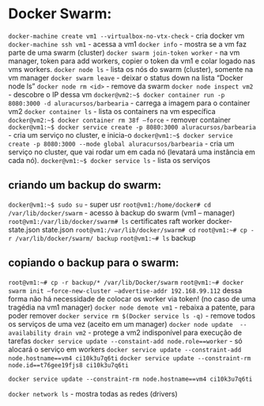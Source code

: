 # Docker Swarm:

`docker-machine create vm1 --virtualbox-no-vtx-check` - cria docker vm
`docker-machine ssh vm1` - acessa a vm1
`docker info` - mostra se a vm faz parte de uma swarm (cluster)
`docker swarm join-token worker` - na vm manager, token para add workers, copier o token da vm1 e colar logado nas vms workers.
`docker node ls` - lista os nós do swarm (cluster), somente na vm manager
`docker swarm leave` - deixar o status down na lista “Docker node ls”
`docker node rm <id>` - remove da swarm
`docker node inspect vm2` - descobre o IP dessa vm
`docker@vm2:~$ docker container run -p 8080:3000 -d aluracursos/barbearia`   - carrega a imagem para o container vm2
`docker container ls` - lista os containers na vm específica
`docker@vm2:~$ docker container rm 38f –force`  - remover container
`docker@vm1:~$ docker service create -p 8080:3000 aluracursos/barbearia`  - cria um serviço no cluster, e inicia-o
`docker@vm1:~$ docker service create -p 8080:3000 --mode global aluracursos/barbearia`  - cria um serviço no cluster, que vai rodar um em cada nó (levatará uma instância em cada nó).
`docker@vm1:~$ docker service ls` - lista os serviços


## criando um backup do swarm:
`docker@vm1:~$ sudo su`  - super usr
`root@vm1:/home/docker# cd /var/lib/docker/swarm`  - acesso à backup do swarm (vm1 – manager)
`root@vm1:/var/lib/docker/swarm# ls`
certificates       raft               worker
docker-state.json  state.json
`root@vm1:/var/lib/docker/swarm# cd`
`root@vm1:~# cp -r /var/lib/docker/swarm/ backup`
`root@vm1:~# ls`
backup

## copiando o backup para o swarm:
`root@vm1:~# cp -r backup/* /var/lib/Docker/swarm`
`root@vm1:~# docker swarm init –force-new-cluster –advertise-addr 192.168.99.112` dessa forma não há necessidade de colocar os worker via token! (no caso de uma tragédia na vm1 manager)
`docker node demote vm1`  - rebaixa a patente, para poder remover
`docker service rm $(Docker service ls -q)` - remove todos os serviços de uma vez (aceito em um manager)
`docker node update  --availability drain vm2` - protege a vm2 indisponível para execução de tarefas
`docker service update --constaint-add node.role==worker` - só alocará o serviço em workers
`docker service update --constraint-add node.hostname==vm4 ci10k3u7q6ti`
`docker service update --constraint-rm node.id==t76gee19fjs8 ci10k3u7q6ti`

`docker service update --constraint-rm node.hostname==vm4 ci10k3u7q6ti`

`docker network ls` - mostra todas as redes (drivers)
